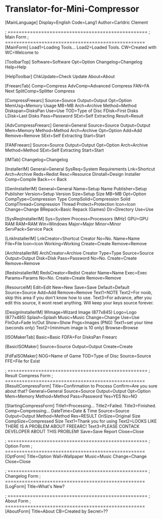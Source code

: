 # Translator-for-Mini-Compressor
[MainLanguage]
Display=English
Code=Lang1
Author=Carldric Clement

; ==================================================
; Main Form
; ==================================================
[MainForm]
Load1=Loading Tools...
Load2=Loaded Tools.
CW=Created with
WC=Welcome to



[ToolbarTop]
Software=Software
Opt=Option
Changelog=Changelog
Help=Help

[HelpToolbar]
ChkUpdate=Check Update
About=About




[FreearcTab]
Comp=Compress
AdvComp=Advanced Compress
FAN=FA Next
SplitComp=Splitter Compress

[CompressFreearc]
Source=Source
Output=Output
Opt=Option
MemUsg=Memory Usage
MB=MB
Arch=Archive
Method=Method
Diskspan=DisksPan
Use=Use
TOD=Type of Disc
FDisk=First Disks
LDisk=Last Disks
Pass=Password
SExt=Self Extracting
Result=Result

[AdvCompressFreearc]
General=General
Source=Source
Output=Output
Mem=Memory
Method=Method
Arch=Archive
Opt=Option
Add=Add
Remove=Remove
SExt=Self Extracting
Start=Start

[FANFreearc]
Source=Source
Output=Output
Opt=Option
Arch=Archive
Method=Method
SExt=Self Extracting
Start=Start



[IMTab]
Changelog=Changelog

[InstallerIM]
General=General
SysReq=System Requirements
Lnk=Shortcut
Arch=Archive
Reds=Redist
Resc=Resource
Dinstall=Design Installer
Comp=Compile
Back=<< Back

[GenInstallerIM]
General=General
Name=Setup Name
Publisher=Setup Publisher
Version=Setup Version
Size=Setup Size
MB=MB
Opt=Option
CompType=Compression Type
CompSolid=Compression Solid
CompThread=Compression Thread
Protect=Protection
Icon=Icon
Change=Change
BRepack=Basic Repack (Games)
Dir=Directory
Use=Use

[SysReqInstallerIM]
Sys=System
Process=Processors (MHz)
GPU=GPU RAM
RAM=RAM
Win=Windows
Major=Major
Minor=Minor
ServPack=Service Pack

[LnkInstallerIM]
LnkCreator=Shortcut Creator
No=No.
Name=Name
File=File
Icon=Icon
Working=Working
Create=Create
Remove=Remove

[ArchInstallerIM]
ArchCreator=Archive Creator
Type=Type
Source=Source
Output=Output
Disk=Disk
Pass=Password
No=No.
Create=Create
Remove=Remove

[RedsInstallerIM]
RedsCreator=Redist Creator
Name=Name
Exec=Exec
Params=Params
No=No.
Create=Create
Remove=Remove

[ResourceIM]
Edit=Edit
New=New
Save=Save
Default=Default
Source=Source
Add=Add
Remove=Remove
Text1=NOTE
Text2=For noob, skip this area if you don't know how to use.
Text3=For advance, after you edit this source, it wont reset anything. Will keep your keys source forever.

[DesignInstallerIM]
WImage=Wizard Image (877x845)
Logo=Logo (877x485)
Splash=Splash
Music=Music
Change=Change
Use=Use
FInOut=Fade In/Out
Show=Show
Pngs=Images (PNG)
Text1=set your time (seconds only)
Text2=(minimum image is 10 only)
Browse=Browse



[ISOMakerTab]
Basic=Basic
FDFA=For DisksPan Freearc

[BasicISOMaker]
Source=Source
Output=Output
Create=Create

[FdFaISOMaker]
NOG=Name of Game
TOD=Type of Disc
Source=Source
FFE=File for Exist



; ==================================================
; Result Compress Form
; ==================================================
[ResultCompressForm]
Title=Confirmation to Process
Confirm=Are you sure about that?
General=General
Source=Source
Output=Output
Opt=Option
Mem=Memory
Method=Method
Pass=Password
Yes=YES
No=NO

[StartingCompressForm]
Title1=Processing...
Title2=Failed.
Title3=Finished.
Comp=Compressing...
DateTime=Date & Time
Source=Source
Output=Output
Method=Method
Res=RESULT
OriSize=Original Size
CompSize=Compressed Size
Text1=Thank you for using
Text2=LOOKS LIKE THERE IS A PROBLEM ABOUT FREEARC!
Text3=PLEASE CONTACK DEVELOPER ABOUT THIS PROBLEM!
Save=Save Report
Close=Close



; ==================================================
; Option Form
; ==================================================
[OptForm]
Title=Option
Wall=Wallpaper
Music=Music
Change=Change
Close=Close



; ==================================================
; Changelog Form
; ==================================================
[LogForm]
Title=What's New?



; ==================================================
; About Form
; ==================================================
[AboutForm]
Title=About
CB=Created by
Secret=??
